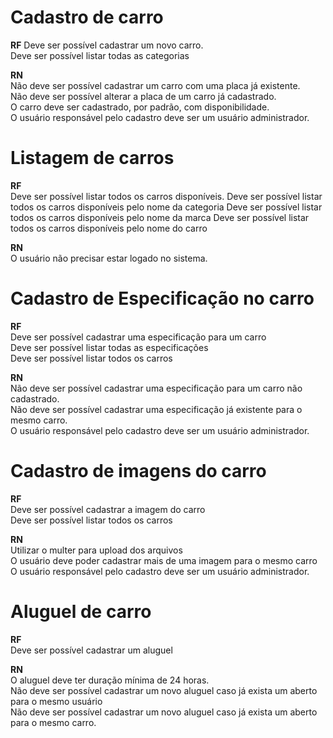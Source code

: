 # Cadastro de carro

**RF**
Deve ser possível cadastrar um novo carro.  
Deve ser possível listar todas as categorias

**RN**  
Não deve ser possível cadastrar um carro com uma placa já existente.  
Não deve ser possível alterar a placa de um carro já cadastrado.  
O carro deve ser cadastrado, por padrão, com disponibilidade.  
O usuário responsável pelo cadastro deve ser um usuário administrador.

# Listagem de carros

**RF**  
Deve ser possível listar todos os carros disponíveis.
Deve ser possível listar todos os carros disponíveis pelo nome da categoria
Deve ser possível listar todos os carros disponíveis pelo nome da marca
Deve ser possível listar todos os carros disponíveis pelo nome do carro

**RN**  
O usuário não precisar estar logado no sistema.

# Cadastro de Especificação no carro

**RF**  
Deve ser possível cadastrar uma especificação para um carro  
Deve ser possível listar todas as especificações  
Deve ser possível listar todos os carros

**RN**  
Não deve ser possível cadastrar uma especificação para um carro não cadastrado.  
Não deve ser possível cadastrar uma especificação já existente para o mesmo carro.  
O usuário responsável pelo cadastro deve ser um usuário administrador.

# Cadastro de imagens do carro

**RF**  
Deve ser possível cadastrar a imagem do carro  
Deve ser possível listar todos os carros

**RN**  
Utilizar o multer para upload dos arquivos  
O usuário deve poder cadastrar mais de uma imagem para o mesmo carro  
O usuário responsável pelo cadastro deve ser um usuário administrador.

# Aluguel de carro

**RF**  
Deve ser possível cadastrar um aluguel

**RN**  
O aluguel deve ter duração mínima de 24 horas.  
Não deve ser possível cadastrar um novo aluguel caso já exista um aberto para o mesmo usuário  
Não deve ser possível cadastrar um novo aluguel caso já exista um aberto para o mesmo carro.
